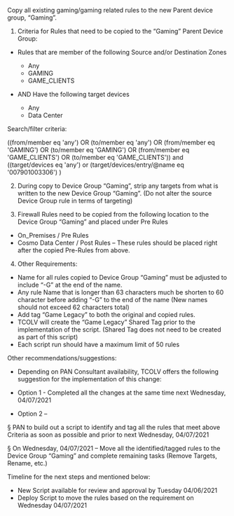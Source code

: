 Copy all existing gaming/gaming related rules to the 
new Parent device group, “Gaming”.

 

1. Criteria for Rules that need to be copied  to the “Gaming” Parent Device Group:
  * Rules that are member of the following Source and/or Destination Zones
    * Any
    * GAMING
    * GAME_CLIENTS

  * AND Have the following target devices
    * Any
    * Data Center

Search/filter criteria:  

((from/member eq 'any') OR (to/member eq 'any') OR (from/member eq 'GAMING') OR (to/member eq 'GAMING') OR (from/member eq 'GAME_CLIENTS') OR (to/member eq 'GAME_CLIENTS'))  and ((target/devices eq 'any') or (target/devices/entry/@name eq '007901003306') )

 

2. During copy to Device Group “Gaming”, strip any targets from what is 
written to the new Device Group “Gaming”.  (Do not alter the source 
Device Group rule in terms of targeting)

3. Firewall Rules need to be copied from the following location to the
Device Group “Gaming” and placed under Pre Rules

* On_Premises / Pre Rules
* Cosmo Data Center / Post Rules – These rules should be placed right
  after the copied Pre-Rules from above.

4. Other Requirements:

* Name for all rules copied to Device Group “Gaming” must be adjusted to 
  include “-G” at the end of the name.
* Any rule Name that is longer than 63 characters much be shorten to 60
  character before adding “-G” to the end of the name (New names should
  not exceed 62 characters total)
* Add tag “Game Legacy” to both the original and copied rules. 
* TCOLV will create the “Game Legacy” Shared Tag prior to the implementation of the script.  (Shared Tag does not need to be created as part of this script)
* Each script run should have a maximum limit of 50 rules

Other recommendations/suggestions:

* Depending on PAN Consultant availability, TCOLV offers the following suggestion for the implementation of this change:

* Option 1 - Completed all the changes at the same time next Wednesday, 04/07/2021
* Option 2 –

§  PAN to build out a script to identify and tag all the rules that meet above Criteria as soon as possible and prior to next Wednesday, 04/07/2021

§  On Wednesday, 04/07/2021 – Move all the identified/tagged rules to the Device Group “Gaming” and complete remaining tasks (Remove Targets, Rename, etc.)

Timeline for the next steps and mentioned below: 

* New Script available for review and approval by Tuesday 04/06/2021
* Deploy Script to move the rules based on the requirement on Wednesday 04/07/2021

